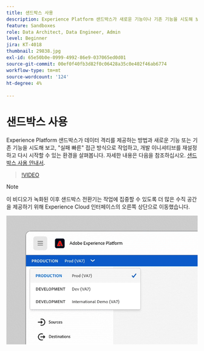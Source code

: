 ```yaml
---
title: 샌드박스 사용
description: Experience Platform 샌드박스가 새로운 기능이나 기존 기능을 시도해 보고, 'fail fast' 접근 방식을 사용하여 작업하고, 개발 이니셔티브를 재설정하고 다시 시작할 수 있는 데이터 격리 및 환경을 제공하는 방법을 살펴봅니다.
feature: Sandboxes
role: Data Architect, Data Engineer, Admin
level: Beginner
jira: KT-4018
thumbnail: 29838.jpg
exl-id: 65e50b0e-0999-4992-86e9-037065ed0d01
source-git-commit: 00ef0f40fb3d82f0c06428a35c0e402f46ab6774
workflow-type: tm+mt
source-wordcount: '124'
ht-degree: 4%

---
```


# 샌드박스 사용

Experience Platform 샌드박스가 데이터 격리를 제공하는 방법과 새로운 기능 또는 기존 기능을 시도해 보고, &quot;실패 빠른&quot; 접근 방식으로 작업하고, 개발 이니셔티브를 재설정하고 다시 시작할 수 있는 환경을 살펴봅니다. 자세한 내용은 다음을 참조하십시오. [샌드박스 사용 안내서](https://experienceleague.adobe.com/docs/experience-platform/sandbox/home.html?lang=ko-KR).

>[!VIDEO](https://video.tv.adobe.com/v/29838/?learn=on)

>[!NOTE]
>
>이 비디오가 녹화된 이후 샌드박스 전환기는 작업에 집중할 수 있도록 더 많은 수직 공간을 제공하기 위해 Experience Cloud 인터페이스의 오른쪽 상단으로 이동했습니다.
>
> ![샌드박스 전환기 재배치](../assets/sandbox-switcher.gif)

